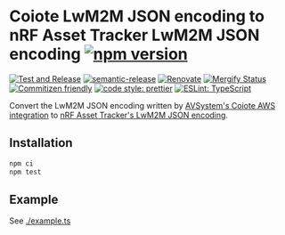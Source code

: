 # Coiote LwM2M JSON encoding to nRF Asset Tracker LwM2M JSON encoding [![npm version](https://img.shields.io/npm/v/@nordicsemiconductor/asset-tracker-cloud-aws-coiote-lwm2m-json-converter.svg)](https://www.npmjs.com/package/@nordicsemiconductor/asset-tracker-cloud-aws-coiote-lwm2m-json-converter)

[![Test and Release](https://github.com/NordicSemiconductor/asset-tracker-cloud-aws-coiote-lwm2m-json-converter-js/actions/workflows/test-and-release.yaml/badge.svg)](https://github.com/NordicSemiconductor/asset-tracker-cloud-aws-coiote-lwm2m-json-converter-js/actions/workflows/test-and-release.yaml)
[![semantic-release](https://img.shields.io/badge/%20%20%F0%9F%93%A6%F0%9F%9A%80-semantic--release-e10079.svg)](https://github.com/semantic-release/semantic-release)
[![Renovate](https://img.shields.io/badge/renovate-enabled-brightgreen.svg)](https://renovatebot.com)
[![Mergify Status](https://img.shields.io/endpoint.svg?url=https://api.mergify.com/v1/badges/NordicSemiconductor/asset-tracker-cloud-aws-coiote-lwm2m-json-converter-js)](https://mergify.io)
[![Commitizen friendly](https://img.shields.io/badge/commitizen-friendly-brightgreen.svg)](http://commitizen.github.io/cz-cli/)
[![code style: prettier](https://img.shields.io/badge/code_style-prettier-ff69b4.svg)](https://github.com/prettier/prettier/)
[![ESLint: TypeScript](https://img.shields.io/badge/ESLint-TypeScript-blue.svg)](https://github.com/typescript-eslint/typescript-eslint)

Convert the LwM2M JSON encoding written by
[AVSystem's Coiote AWS integration](https://iotdevzone.avsystem.com/docs/Cloud_integrations/AWS_IoT_Core/Configuring_AWS_integration/)
to
[nRF Asset Tracker's LwM2M JSON encoding](https://github.com/NordicSemiconductor/lwm2m-types-js).

## Installation

```bash
npm ci
npm test
```

## Example

See [./example.ts](./example.ts)
